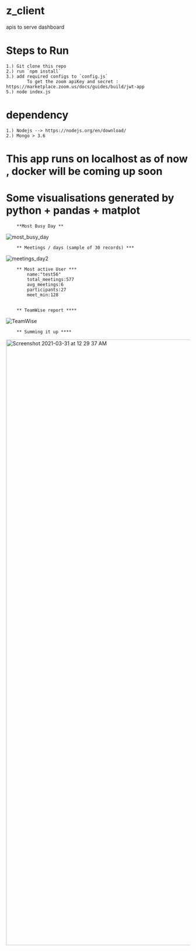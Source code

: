# z_client
apis to serve dashboard

# Steps to Run 
    1.) Git clone this repo
    2.) run `npm install`
    3.) add required configs to `config.js`
            To get the zoom apiKey and secret : https://marketplace.zoom.us/docs/guides/build/jwt-app
    5.) node index.js
 
# dependency
    1.) Nodejs --> https://nodejs.org/en/download/
    2.) Mongo > 3.6 

# This app runs on localhost as of now , docker will be coming up soon


# Some visualisations generated by python + pandas + matplot

        **Most Busy Day **
![most_busy_day](https://user-images.githubusercontent.com/58457067/112960846-745ce680-9162-11eb-8f1f-dfe19991731e.png)

        ** Meetings / days (sample of 30 records) ***
![meetings_day2](https://user-images.githubusercontent.com/58457067/112988304-505ccd80-9181-11eb-9bbf-055bbaa3b573.png)


        ** Most active User ***
            name:"test56"
            total_meetings:577
            avg_meetings:6
            participants:27
            meet_min:128


        ** TeamWise report ****
 ![TeamWise](https://user-images.githubusercontent.com/58457067/113017199-d6d2d880-919c-11eb-9f76-8fd3f8943ce6.png)

        ** Summing it up ****
  <img width="1656" alt="Screenshot 2021-03-31 at 12 29 37 AM" src="https://user-images.githubusercontent.com/58457067/113041970-3ab6ca80-91b8-11eb-8289-a9626109fa8a.png">




